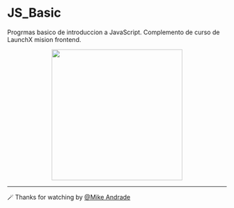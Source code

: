 # JS_Basic
Progrmas basico de introduccion a JavaScript.
Complemento de curso de LaunchX mision frontend.
<p align="center"> <img src="https://c.tenor.com/TReUojNlZ6wAAAAi/js-javascript.gif" width="300" hight="500"</p>
  
---
  
🪄 Thanks for watching  by [@Mike Andrade](https://github.com/Mike-std-cpu)